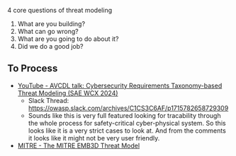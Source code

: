 4 core questions of threat modeling
1. What are you building?
2. What can go wrong?
3. What are you going to do about it?
4. Did we do a good job?

## To Process

- [YouTube - AVCDL talk: Cybersecurity Requirements Taxonomy-based Threat Modeling (SAE WCX 2024)](https://www.youtube.com/watch?v=s9LTra_zptE)
  - Slack Thread: https://owasp.slack.com/archives/C1CS3C6AF/p1715782658729309
  - Sounds like this is very full featured looking for tracability through the whole process for safety-critical cyber-physical system.  So this looks like it is a very strict cases to look at.  And from the comments it looks like it might not be very user friendly.
- [MITRE - The MITRE EMB3D Threat Model](https://emb3d.mitre.org/)